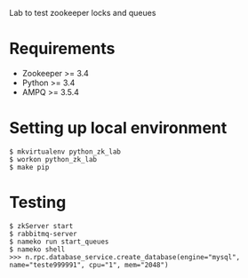 Lab to test zookeeper locks and queues

Requirements
============

* Zookeeper >= 3.4
* Python >= 3.4
* AMPQ >= 3.5.4

Setting up local environment
=============================

    $ mkvirtualenv python_zk_lab
    $ workon python_zk_lab
    $ make pip


Testing
=======

    $ zkServer start
    $ rabbitmq-server
    $ nameko run start_queues
    $ nameko shell
    >>> n.rpc.database_service.create_database(engine="mysql", name="teste999991", cpu="1", mem="2048")
